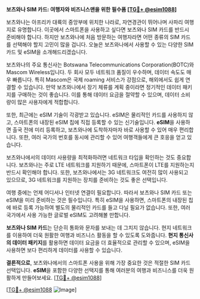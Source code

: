 **보츠와나 SIM 카드: 여행자와 비즈니스맨을 위한 필수품 [[TG💪+ @esim1088](https://t.me/s/esim1088)]**

보츠와나는 아프리카 대륙의 중앙부에 위치한 나라로, 자연경관이 뛰어나며 사파리 여행지로 유명합니다. 이곳에서 스마트폰을 사용하고 싶다면 보츠와나 SIM 카드를 반드시 준비해야 합니다. 하지만 보츠와나에 처음 방문하는 여행자라면 어떤 종류의 SIM 카드를 선택해야 할지 고민이 많을 겁니다. 오늘은 보츠와나에서 사용할 수 있는 다양한 SIM 카드 및 eSIM을 소개해드리겠습니다.

보츠와나의 주요 통신사는 Botswana Telecommunications Corporation(BOTC)와 Mascom Wireless입니다. 두 회사 모두 네트워크 품질이 우수하며, 데이터 속도도 매우 빠릅니다. 특히 Mascom은 국제 roaming 서비스가 강점으로, 해외에서도 쉽게 연결할 수 있습니다. 만약 보츠와나에서 장기 체류를 계획 중이라면 정기적인 데이터 패키지를 구매하는 것이 좋습니다. 이를 통해 데이터 요금을 절약할 수 있으며, 데이터 소비량이 많은 사용자에게 적합합니다.

또한, 최근에는 eSIM 기술이 각광받고 있습니다. eSIM은 물리적인 카드를 사용하지 않고, 스마트폰의 내장된 eSIM 칩에 직접 등록할 수 있는 신기술입니다. **eSIM**을 사용하면 출국 전에 미리 등록하고, 보츠와나에 도착하자마자 바로 사용할 수 있어 매우 편리합니다. 또한, 여러 국가의 번호를 동시에 관리할 수 있어 여행객들에게 큰 호응을 얻고 있습니다.

보츠와나에서의 데이터 사용량을 최적화하려면 네트워크 타입을 확인하는 것도 중요합니다. 보츠와나는 주로 LTE 네트워크를 지원하기 때문에, 스마트폰이 LTE를 지원하는지 반드시 확인해야 합니다. 또한, 보츠와나에서는 3G 네트워크도 여전히 많이 사용되고 있으므로, 3G 네트워크를 지원하는 장치를 준비하는 것도 좋은 선택입니다.

여행 중에는 언제 어디서나 인터넷 연결이 필요합니다. 따라서 보츠와나 SIM 카드 또는 eSIM을 미리 준비하는 것은 필수입니다. 특히 eSIM을 사용하면, 스마트폰의 내장된 칩에 바로 등록 가능하여 별도의 물리적인 카드를 들고 다닐 필요가 없습니다. 또한, 여러 국가에서 사용 가능한 글로벌 eSIM도 고려해볼 만합니다.

**보츠와나 SIM 카드**는 단순히 통화와 문자를 보내는 데 그치지 않습니다. 현지 네트워크를 이용하여 더욱 원활한 여행과 비즈니스 활동을 할 수 있도록 도와줍니다. **현지 통신사의 데이터 패키지**를 활용하면 데이터 요금을 더 효율적으로 관리할 수 있으며, eSIM을 사용하면 보다 편리하게 데이터를 사용할 수 있습니다.

**결론적으로**, 보츠와나에서의 스마트폰 사용을 위해 가장 중요한 것은 적절한 SIM 카드 선택입니다. **eSIM**을 포함한 다양한 선택지를 통해 여러분의 여행과 비즈니스를 더욱 원활하게 만들어보세요. [[TG💪+ @esim1088](https://t.me/s/esim1088)]

[[TG💪+ @esim1088](https://t.me/s/esim1088) ![Image](https://i.postimg.cc/Y0z9fWf4/image.png)]